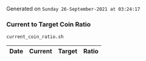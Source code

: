 Generated on `Sunday 26-September-2021 at 03:24:17`

### Current to Target Coin Ratio
`current_coin_ratio.sh`

Date|Current|Target|Ratio
---|---|---|---
